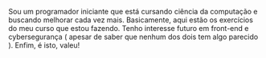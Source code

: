 Sou um programador iniciante que está cursando ciência da computação e buscando melhorar cada vez mais. Basicamente, aqui estão os exercícios do meu curso que estou fazendo. Tenho interesse futuro em front-end e cybersegurança ( apesar de saber que nenhum dos dois tem algo parecido ). Enfim, é isto, valeu! 
